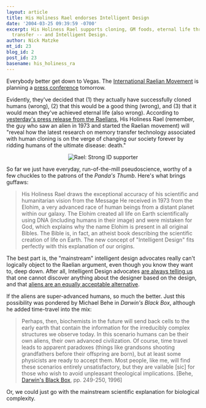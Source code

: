 ```yaml
---
layout: article
title: His Holiness Rael endorses Intelligent Design
date: '2004-03-25 09:39:59 -0700'
excerpt: His Holiness Rael supports cloning, GM foods, eternal life through memory
  transfer -- and Intelligent Design.
author: Nick Matzke
mt_id: 23
blog_id: 2
post_id: 23
basename: his_holiness_ra
---
```

Everybody better get down to Vegas.  The <a href="http://www.rael.org/">International Raelian Movement</a> is planning a <a href="http://biz.yahoo.com/prnews/040324/nyw039_1.html">press conference</a> tomorrow.

<!--more-->

Evidently, they've decided that (1) they actually have successfully cloned humans (wrong), (2) that this would be a good thing (wrong), and (3) that it would mean they've achieved eternal life (also wrong).  According to <a href="http://biz.yahoo.com/prnews/040324/nyw039_1.html">yesterday's press release from the Raelians</a>, His Holiness Rael (remember, the guy who saw an alien in 1973 and started the Raelian movement) will "reveal how the latest research on memory transfer technology associated with human cloning is on the verge of changing our society forever by ridding humans of the ultimate disease: death." 

<center><img src="http://www.rael.org/int/press_site/full_screen_photo/ufo.rael.jpg" alt="Rael: Strong ID supporter"></center>

So far we just have everyday, run-of-the-mill pseudoscience, worthy of a few chuckles to the patrons of the <i>Panda's Thumb</i>.  Here's what brings guffaws:

<blockquote>His Holiness Rael draws the exceptional accuracy of his scientific and humanitarian vision from the Message He received in 1973 from the Elohim, a very advanced race of human beings from a distant planet within our galaxy. The Elohim created all life on Earth scientifically using DNA (including humans in their image) and were mistaken for God, which explains why the name Elohim is present in all original Bibles. The Bible is, in fact, an atheist book describing the scientific creation of life on Earth. The new concept of "Intelligent Design" fits perfectly with this explanation of our origins.</blockquote>

The best part is, the "mainstream" intelligent design advocates really can't logically object to the Raelian argument, even though you know they want to, deep down.  After all, Intelligent Design advocates <a href="http://www.designinference.com/documents/2003.08.Encyc_of_Relig.htm">are always telling us</a> that one cannot discover anything about the designer based on the design, and that <a href="http://www.origins.org/mc/resources/ri9602/behe.html">aliens are an equally acceptable alternative</a>.

If the aliens are super-advanced humans, so much the better.  Just this possibility was pondered by Michael Behe in <i>Darwin's Black Box</i>, although he added time-travel into the mix:

<blockquote>Perhaps, then, biochemists in the future will send back cells to the early earth that contain the information for the irreducibly complex structures we observe today. In this scenario humans can be their own aliens, their own advanced civilization. Of course, time travel leads to apparent paradoxes (things like grandsons shooting grandfathers before their offspring are born), but at least some physicists are ready to accept them. Most people, like me, will find these scenarios entirely unsatisfactory, but they are vailable [sic] for those who wish to avoid unpleasant theological implications. [Behe, <a href=""http://www.amazon.com/exec/obidos/tg/detail/-/0684834936/>Darwin's Black Box</a>, pp. 249-250, 1996]</blockquote>

Or, we could just go with the mainstream scientific explanation for biological complexity.
